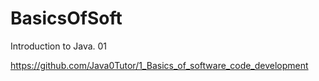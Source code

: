 # BasicsOfSoft
Introduction to Java. 01

https://github.com/Java0Tutor/1_Basics_of_software_code_development
